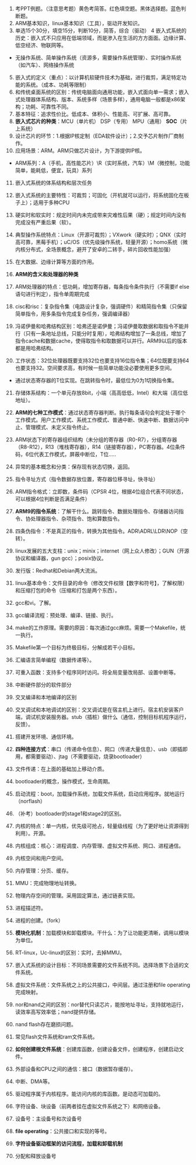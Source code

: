 1. 考PPT例题。（注意思考题）黄色考简答。红色填空题。黑体选择题。蓝色判断题。
2. ARM基本知识，linux基本知识（工具），驱动开发知识。
3. 单选15个30分，填空15分，判断10分，简答，综合（驱动）
4 嵌入式系统的历史：嵌入式不只应用在低端领域，而是渗入在生活的方方面面。边缘计算、低空经济、物联网等。
  - 无操作系统、简单操作系统（资源多，需要操作系统管理）、实时操作系统（如汽车）、网络操作系统
5. 嵌入式的定义（重点）：以计算机软硬件技术为基础，进行裁剪，满足特定功能的系统。（成本、功耗等限制）
6. 和传统桌面系统的区别：传统电脑面向通用功能，嵌入式面向单一需求；嵌入式处理器体系结构、版本、系统多样（场景多样），通用电脑一般都是x86架构；功耗、可靠性不同。
7. 基本特征：追求性价比。低成本、体积小、性能高、可扩展、高可靠。
8. **嵌入式芯片的种类**：MCU（单片机） DSP（专用） MPU（通用） **SOC**（片上系统）
9. 设计芯片的环节：1.根据IP核定制（EDA软件设计）；2.交予芯片制作厂商制作。
10. 应用场景：ARM。ARM只做芯片设计，为下游提供IP核。
  - ARM系列：A（手机，高性能芯片）\R（实时系统，汽车）\M（微控制，功能简单，能耗低，便宜，玩具）系列
11. 嵌入式系统的体系结构和层次任务
12. 嵌入式系统的主要特性：可裁剪；可固化（开机就可以运行，将系统固化在板子上）；适用于多种CPU
13. 硬实时和软实时：规定时间内未完成带来灾难性后果（硬）；规定时间内没有完成没有严重后果（软）。
14. 典型操作系统特点：Linux（开源可裁剪）；VXwork（硬实时）；QNX（实时高可靠，黑莓手机）；uC/OS（优先级操作系统，轻量开源）；homo系统（微内核分布式，全场景概念，避开了安卓的二转手，碎片回收性能加强）
15. 在大数据、边缘计算等方面的作用。

16. **ARM的含义和处理器的种类**
17. ARM处理器的特点：低功耗，增加寄存器，每条指令条件执行（不需要if else语句进行判定），指令单周期完成
18. cisc和risc：复杂指令集（电路设计复杂，强调硬件）和精简指令集（只保留简单指令，用多条指令完成复杂任务，强调编译器）
19. 冯诺伊曼和哈弗结构区别：哈弗还是诺伊曼；冯诺伊曼取数据和取指令不能并行（只有一条地址总线，只能分时复用），哈弗结构增加了一条总线，增加了指令cache和数据cache，使得取指令和取数据可以并行。ARM9以后的版本都是用哈弗结构。
20. 工作状态：32位处理器既要支持32位也要支持16位指令集；64位既要支持64也要支持32。空间要求高，有时候一些简单功能没必要使用更多空间。
  - 通过状态寄存器的T位实现。在跳转指令时，最低位为0为1切换指令集。
21. 存储体系结构：一个单元存放8bit，小端（高高低低，Intel）和大端（高位低地址）。
22. **ARM的七种工作模式**：通过状态寄存器判断。执行每条语句会判定处于哪个工作模式。用户工作模式、系统工作模式、普通中断、快速中断、数据访问中止、管理模式、未定义指令终止。
23. ARM状态下的寄存器组织结构（未分组的寄存器（R0-R7），分组寄存器（R8-R12），R13（堆栈寄存器），R14（链接寄存器），PC寄存器。4位条件码，6位代表工作模式，屏蔽中断位，T位.....
24. 异常的基本概念和分类：保存现有状态切换，返回。
25. 指令寻址方式（指令数据存放位置，寄存器位移寻址，快寻址）
26. ARM指令格式：立即数，条件码（CPSR 4位，根据4位组合代表不同状态，可以根据4位判断是否满足条件）
27. **ARM9的指令系统**：了解干什么。跳转指令、数据处理指令、存储器访问指令、协处理器指令、杂项指令、饱和算数指令。
28. 四条伪指令：不是真正的指令，转换为其他指令。ADR\ADRL\LDR\NOP（空转）。

29. linux发展的五大支柱：unix；minix；internet（网上众人修改）；GUN（开源协议和编译器，gun gcc）；posix协议。
30. 发行版：Redhat和Debian两大流派。
31. linux基本命令：文件目录的命令（修改文件权限【数字和符号】，了解权限）和压缩打包的命令（压缩和打包是两个东西）。
32. gcc和vi。了解。
33. gcc编译流程：预处理、编译、链接、执行。
34. make的工作原理。需要的原因：每次通过gcc麻烦。需要一个Makefile，统一执行。
35. Makefile第一个目标为终极目标，分解成若干小目标。

36. 汇编语言简单编程（数据传递等）。
37. 可重入函数：支持多个程序同时访问。将全局变量改局部、设置中断等。
38. 中断硬件部分的软件部分

39. 交叉编译和本地编译的区别
40. 交叉调试和本地调试的区别：交叉调试是在宿主机上进行。宿主机安装客户端，调试机安装服务器。stub（插桩）做什么（通信，控制目标机程序运行，反馈）。
41. 搭建开发环境、通信环境。
42. **四种连接方式**：串口（传递命令信息）、网口（传递大量信息）、usb（即插即用，都需要驱动）、jtag（不需要驱动，烧录bootloader）
43. 文件传递：在上面的基础加上移动介质。

44. bootloader的概念，操作模式，生命周期。
45. 启动流程：boot，加载操作系统，加载文件系统，启动应用程序。就地运行（norflash）
46. （补考）bootloader的stage1和stage2的区别。

47. 内核的特点：单一内核，优先级可抢占，轻量级线程（为了更好地让资源得到利用）。开源。
48. 内核组成：核心：进程调度、内存管理、虚拟文件系统、网口、进程通信。
49. 内核空间和用户空间。
50. 内存管理：分页、缓存。
51. MMU：完成物理地址转换。
52. 物理内存空间的管理。采用固定算法，通过链表实现。
53. 进程描述符。
53. 进程的创建。（fork）
54. **模块化机制**：加载模块和卸载模块。干什么：为了让功能更清晰，调用以模块为单位。
55. RT-linux，Uc-linux的区别：实时，去掉MMU。

56. 嵌入式系统的设计目标：不同场景需要的文件系统不同。选择场景下合适的文件系统。
57. 虚拟文件系统：文件系统之上的公共接口，中间层。通过注册和file operating完成映射。
58. nor和nand之间的区别：nor替代只读芯片，能按地址寻址，支持就地运行，读效率高写效率低；nand提供存储。
59. nand flash存在磨损问题。
60. 常见flash文件系统和ram文件系统。
61. **如何创建根文件系统**：创建库函数，创建设备文件，创建程序，创建启动文件。

62. 外部设备和CPU之间的通信：接口（数据暂存缓存）。
63. 中断、DMA等。
64. 驱动程序属于内核程序。能访问内核的库函数。是动态可加载的。
65. 字符设备、块设备（前两者挂在虚拟文件系统之下）和网络设备。
66. 设备号：主设备号和次设备号
67. **file operating**：公共接口和实现的等号。
68. **字符设备驱动框架的访问流程，加载和卸载机制**
69. 分配和释放设备号
